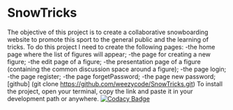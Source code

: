 # SnowTricks
The objective of this project is to create a collaborative snowboarding website to promote this sport to the general public and the learning of tricks.
To do this project I need to create the following pages:
    -the home page where the list of figures will appear;
    -the page for creating a new figure;
    -the edit page of a figure;
    -the presentation page of a figure (containing the common discussion space around a figure);
    -the page login; 
    -the page register;
    -the page forgetPassword;
    -the page new password; 
[github] (git clone https://github.com/weezycode/SnowTricks.git)
To install the project, open your terminal, copy the link and paste it in your development path or anywhere.
[![Codacy Badge](https://app.codacy.com/project/badge/Grade/9aa560c308764b34b5bcba84f86170d6)](https://www.codacy.com/gh/weezycode/SnowTricks/dashboard?utm_source=github.com&amp;utm_medium=referral&amp;utm_content=weezycode/SnowTricks&amp;utm_campaign=Badge_Grade)
